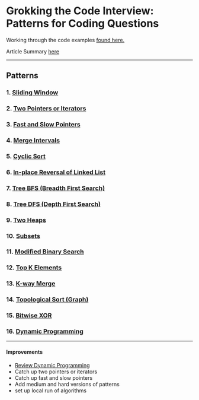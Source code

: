 # Grokking the Code Interview: Patterns for Coding Questions

Working through the code examples
[found here.](https://www.educative.io/courses/grokking-the-coding-interview)

Article Summary [here](https://hackernoon.com/14-patterns-to-ace-any-coding-interview-question-c5bb3357f6ed)

___

## Patterns
### 1. [Sliding Window](sliding-window)
### 2. [Two Pointers or Iterators](two-pointers-or-iterators)
### 3. [Fast and Slow Pointers](fast-and-slow-pointers)
### 4. [Merge Intervals](merge-intervals)
### 5. [Cyclic Sort](cyclic-sort)
### 6. [In-place Reversal of Linked List](linkedlist-reversal)
### 7. [Tree BFS (Breadth First Search)](tree-bfs)
### 8. [Tree DFS (Depth First Search)](tree-dfs)
### 9. [Two Heaps](two-heaps)
### 10. [Subsets](subsets)
### 11. [Modified Binary Search](modified-binary-search)
### 12. [Top K Elements](top-k-elements)
### 13. [K-way Merge](k-way-merge)
### 14. [Topological Sort (Graph)](topological-sort)
### 15. [Bitwise XOR](bitwise-xor)
### 16. [Dynamic Programming](dynamic-programming)

___

#### Improvements
- [Review Dynamic Programming](https://www.educative.io/courses/grokking-dynamic-programming-patterns-for-coding-interviews/RM1BDv71V60)
- Catch up two pointers or iterators
- Catch up fast and slow pointers
- Add medium and hard versions of patterns
- set up local run of algorithms
